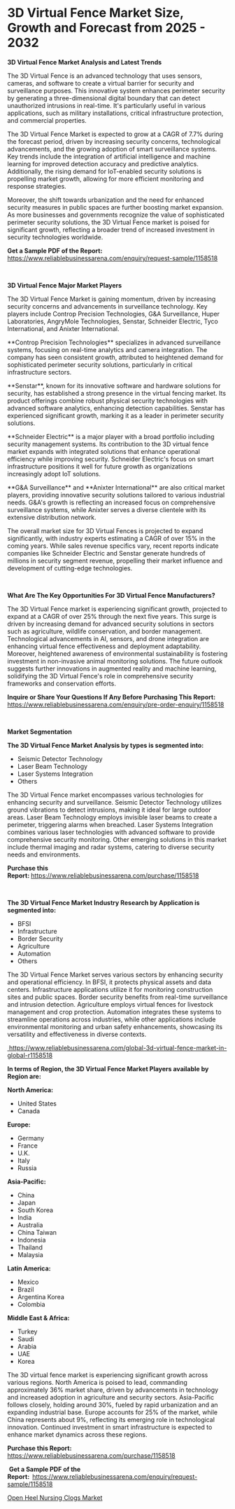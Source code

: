 <p><h1>3D Virtual Fence Market Size, Growth and Forecast from 2025 - 2032</h1></p><p><strong>3D Virtual Fence Market Analysis and Latest Trends</strong></p>
<p><p>The 3D Virtual Fence is an advanced technology that uses sensors, cameras, and software to create a virtual barrier for security and surveillance purposes. This innovative system enhances perimeter security by generating a three-dimensional digital boundary that can detect unauthorized intrusions in real-time. It's particularly useful in various applications, such as military installations, critical infrastructure protection, and commercial properties.</p><p>The 3D Virtual Fence Market is expected to grow at a CAGR of 7.7% during the forecast period, driven by increasing security concerns, technological advancements, and the growing adoption of smart surveillance systems. Key trends include the integration of artificial intelligence and machine learning for improved detection accuracy and predictive analytics. Additionally, the rising demand for IoT-enabled security solutions is propelling market growth, allowing for more efficient monitoring and response strategies.</p><p>Moreover, the shift towards urbanization and the need for enhanced security measures in public spaces are further boosting market expansion. As more businesses and governments recognize the value of sophisticated perimeter security solutions, the 3D Virtual Fence market is poised for significant growth, reflecting a broader trend of increased investment in security technologies worldwide.</p></p>
<p><strong>Get a Sample PDF of the Report:&nbsp;</strong> <a href="https://www.reliablebusinessarena.com/enquiry/request-sample/1158518?utm_campaign=3289&utm_medium=2&utm_source=Github&utm_content=ia&utm_term=21032025&utm_id=3d-virtual-fence">https://www.reliablebusinessarena.com/enquiry/request-sample/1158518</a></p>
<p>&nbsp;</p>
<p><strong>3D Virtual Fence Major Market Players</strong></p>
<p><p>The 3D Virtual Fence Market is gaining momentum, driven by increasing security concerns and advancements in surveillance technology. Key players include Controp Precision Technologies, G&A Surveillance, Huper Laboratories, AngryMole Technologies, Senstar, Schneider Electric, Tyco International, and Anixter International.</p><p>**Controp Precision Technologies** specializes in advanced surveillance systems, focusing on real-time analytics and camera integration. The company has seen consistent growth, attributed to heightened demand for sophisticated perimeter security solutions, particularly in critical infrastructure sectors. </p><p>**Senstar**, known for its innovative software and hardware solutions for security, has established a strong presence in the virtual fencing market. Its product offerings combine robust physical security technologies with advanced software analytics, enhancing detection capabilities. Senstar has experienced significant growth, marking it as a leader in perimeter security solutions.</p><p>**Schneider Electric** is a major player with a broad portfolio including security management systems. Its contribution to the 3D virtual fence market expands with integrated solutions that enhance operational efficiency while improving security. Schneider Electric's focus on smart infrastructure positions it well for future growth as organizations increasingly adopt IoT solutions.</p><p>**G&A Surveillance** and **Anixter International** are also critical market players, providing innovative security solutions tailored to various industrial needs. G&A's growth is reflecting an increased focus on comprehensive surveillance systems, while Anixter serves a diverse clientele with its extensive distribution network.</p><p>The overall market size for 3D Virtual Fences is projected to expand significantly, with industry experts estimating a CAGR of over 15% in the coming years. While sales revenue specifics vary, recent reports indicate companies like Schneider Electric and Senstar generate hundreds of millions in security segment revenue, propelling their market influence and development of cutting-edge technologies.</p></p>
<p>&nbsp;</p>
<p><strong>What Are The Key Opportunities For 3D Virtual Fence Manufacturers?</strong></p>
<p><p>The 3D Virtual Fence market is experiencing significant growth, projected to expand at a CAGR of over 25% through the next five years. This surge is driven by increasing demand for advanced security solutions in sectors such as agriculture, wildlife conservation, and border management. Technological advancements in AI, sensors, and drone integration are enhancing virtual fence effectiveness and deployment adaptability. Moreover, heightened awareness of environmental sustainability is fostering investment in non-invasive animal monitoring solutions. The future outlook suggests further innovations in augmented reality and machine learning, solidifying the 3D Virtual Fence's role in comprehensive security frameworks and conservation efforts.</p></p>
<p><strong>Inquire or Share Your Questions If Any Before Purchasing This Report:</strong> <a href="https://www.reliablebusinessarena.com/enquiry/pre-order-enquiry/1158518?utm_campaign=3289&utm_medium=2&utm_source=Github&utm_content=ia&utm_term=21032025&utm_id=3d-virtual-fence">https://www.reliablebusinessarena.com/enquiry/pre-order-enquiry/1158518</a></p>
<p>&nbsp;</p>
<p><strong>Market Segmentation</strong></p>
<p><strong>The 3D Virtual Fence Market Analysis by types is segmented into:</strong></p>
<p><ul><li>Seismic Detector Technology</li><li>Laser Beam Technology</li><li>Laser Systems Integration</li><li>Others</li></ul></p>
<p><p>The 3D Virtual Fence market encompasses various technologies for enhancing security and surveillance. Seismic Detector Technology utilizes ground vibrations to detect intrusions, making it ideal for large outdoor areas. Laser Beam Technology employs invisible laser beams to create a perimeter, triggering alarms when breached. Laser Systems Integration combines various laser technologies with advanced software to provide comprehensive security monitoring. Other emerging solutions in this market include thermal imaging and radar systems, catering to diverse security needs and environments.</p></p>
<p><strong>Purchase this Report:&nbsp;</strong><a href="https://www.reliablebusinessarena.com/purchase/1158518?utm_campaign=3289&utm_medium=2&utm_source=Github&utm_content=ia&utm_term=21032025&utm_id=3d-virtual-fence">https://www.reliablebusinessarena.com/purchase/1158518</a></p>
<p>&nbsp;</p>
<p><strong>The 3D Virtual Fence Market Industry Research by Application is segmented into:</strong></p>
<p><ul><li>BFSI</li><li>Infrastructure</li><li>Border Security</li><li>Agriculture</li><li>Automation</li><li>Others</li></ul></p>
<p><p>The 3D Virtual Fence Market serves various sectors by enhancing security and operational efficiency. In BFSI, it protects physical assets and data centers. Infrastructure applications utilize it for monitoring construction sites and public spaces. Border security benefits from real-time surveillance and intrusion detection. Agriculture employs virtual fences for livestock management and crop protection. Automation integrates these systems to streamline operations across industries, while other applications include environmental monitoring and urban safety enhancements, showcasing its versatility and effectiveness in diverse contexts.</p></p>
<p><a href="https://www.reliablebusinessarena.com/global-3d-virtual-fence-market-in-global-r1158518?utm_campaign=3289&utm_medium=2&utm_source=Github&utm_content=ia&utm_term=21032025&utm_id=3d-virtual-fence">&nbsp;https://www.reliablebusinessarena.com/global-3d-virtual-fence-market-in-global-r1158518</a></p>
<p><strong>In terms of Region, the 3D Virtual Fence Market Players available by Region are:</strong></p>
<p>
    <p> <strong> North America: </strong>
        <ul>
            <li>United States</li>
            <li>Canada</li>
        </ul>
        </p> 
    <p> <strong> Europe: </strong>
        <ul>
            <li>Germany</li>
            <li>France</li>
            <li>U.K.</li>
            <li>Italy</li>
            <li>Russia</li>
        </ul>
        </p> 
    <p> <strong> Asia-Pacific: </strong>
        <ul>
            <li>China</li>
            <li>Japan</li>
            <li>South Korea</li>
            <li>India</li>
            <li>Australia</li>
            <li>China Taiwan</li>
            <li>Indonesia</li>
            <li>Thailand</li>
            <li>Malaysia</li>
        </ul>
        </p> 
    <p> <strong> Latin America: </strong>
        <ul>
            <li>Mexico</li>
            <li>Brazil</li>
            <li>Argentina Korea</li>
            <li>Colombia</li>
        </ul>
        </p> 
    <p> <strong> Middle East & Africa: </strong>
        <ul>
            <li>Turkey</li>
            <li>Saudi</li>
            <li>Arabia</li>
            <li>UAE</li>
            <li>Korea</li>
        </ul>
    </p>
    </p>
<p><p>The 3D virtual fence market is experiencing significant growth across various regions. North America is poised to lead, commanding approximately 36% market share, driven by advancements in technology and increased adoption in agriculture and security sectors. Asia-Pacific follows closely, holding around 30%, fueled by rapid urbanization and an expanding industrial base. Europe accounts for 25% of the market, while China represents about 9%, reflecting its emerging role in technological innovation. Continued investment in smart infrastructure is expected to enhance market dynamics across these regions.</p></p>
<p><strong>Purchase this Report: </strong><a href="https://www.reliablebusinessarena.com/purchase/1158518?utm_campaign=3289&utm_medium=2&utm_source=Github&utm_content=ia&utm_term=21032025&utm_id=3d-virtual-fence">https://www.reliablebusinessarena.com/purchase/1158518</a></p>
<p>&nbsp;<strong>Get a Sample PDF of the Report:&nbsp;&nbsp;</strong><a href="https://www.reliablebusinessarena.com/enquiry/request-sample/1158518?utm_campaign=3289&utm_medium=2&utm_source=Github&utm_content=ia&utm_term=21032025&utm_id=3d-virtual-fence">https://www.reliablebusinessarena.com/enquiry/request-sample/1158518</a></p>
<p><strong></strong></p>
<p><p><a href="https://github.com/rigelciara0p/Market-Research-Report-List-1/blob/main/open-heel-nursing-clogs-market.md?utm_campaign=3289&utm_medium=2&utm_source=Github&utm_content=ia&utm_term=21032025&utm_id=3d-virtual-fence">Open Heel Nursing Clogs Market</a></p></p>